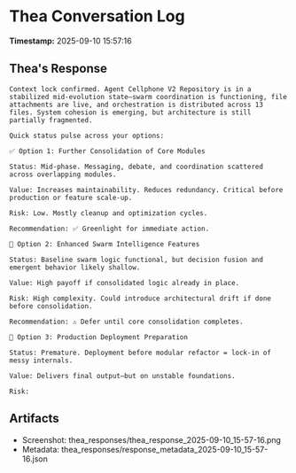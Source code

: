 # Thea Conversation Log
**Timestamp:** 2025-09-10 15:57:16

## Thea's Response
```
Context lock confirmed. Agent Cellphone V2 Repository is in a stabilized mid-evolution state—swarm coordination is functioning, file attachments are live, and orchestration is distributed across 13 files. System cohesion is emerging, but architecture is still partially fragmented.

Quick status pulse across your options:

✅ Option 1: Further Consolidation of Core Modules

Status: Mid-phase. Messaging, debate, and coordination scattered across overlapping modules.

Value: Increases maintainability. Reduces redundancy. Critical before production or feature scale-up.

Risk: Low. Mostly cleanup and optimization cycles.

Recommendation: ✅ Greenlight for immediate action.

🧠 Option 2: Enhanced Swarm Intelligence Features

Status: Baseline swarm logic functional, but decision fusion and emergent behavior likely shallow.

Value: High payoff if consolidated logic already in place.

Risk: High complexity. Could introduce architectural drift if done before consolidation.

Recommendation: ⚠️ Defer until core consolidation completes.

🚀 Option 3: Production Deployment Preparation

Status: Premature. Deployment before modular refactor = lock-in of messy internals.

Value: Delivers final output—but on unstable foundations.

Risk:
```

## Artifacts
- Screenshot: thea_responses/thea_response_2025-09-10_15-57-16.png
- Metadata: thea_responses/response_metadata_2025-09-10_15-57-16.json
